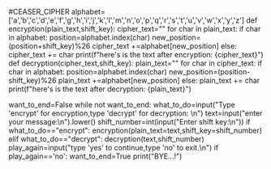#CEASER_CIPHER
alphabet=['a','b','c','d','e','f','g','h','i','j','k','l','m','n','o','p','q','r','s','t','u','v','w','x','y','z']
def encryption(plain_text,shift_key):
    cipher_text=""
    for char in plain_text:
        if char in alphabet:
            position=alphabet.index(char)
            new_position=(position+shift_key)%26
            cipher_text +=alphabet[new_position]
        else:
            cipher_text += char
    print(f"here's is the text after encryption: {cipher_text}")
def decryption(cipher_text,shift_key):
    plain_text=""
    for char in cipher_text:
        if char in alphabet:
            position=alphabet.index(char)
            new_position=(position-shift_key)%26
            plain_text +=alphabet[new_position]
        else:
            plain_text += char
    print(f"here's is the text after decryption: {plain_text}")

want_to_end=False
while not want_to_end:
    what_to_do=input("Type 'encrypt' for encryption,type 'decrypt' for decryption: \n")
    text=input("enter your message:\n").lower()
    shift_number=int(input("Enter shift key:\n"))
    if what_to_do=="encrypt":
        encryption(plain_text=text,shift_key=shift_number)
    elif what_to_do=="decrypt":
        decryption(text,shift_number)
    play_again=input("type 'yes' to continue,type 'no' to exit.\n")
    if play_again=='no':
        want_to_end=True
        print("BYE...!")
